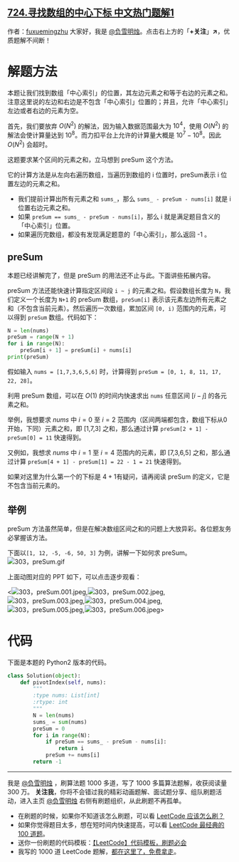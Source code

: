 ## [724.寻找数组的中心下标 中文热门题解1](https://leetcode.cn/problems/find-pivot-index/solutions/100000/xiang-jie-presumhao-de-ti-jie-ying-gai-k-mzsg)

作者：[fuxuemingzhu](https://leetcode.cn/u/fuxuemingzhu)
大家好，我是 [@负雪明烛](https://leetcode-cn.com/u/fuxuemingzhu/)。点击右上方的「**+关注**」**↗**，优质题解不间断！


# 解题方法

本题让我们找到数组「中心索引」的位置，其左边元素之和等于右边的元素之和。注意这里说的左边和右边是不包含「中心索引」位置的；并且，允许「中心索引」左边或者右边的元素为空。

首先，我们要放弃 $O(N ^ 2)$ 的解法，因为输入数据范围最大为 $10^4$，使用 $O(N ^ 2)$ 的解法会使计算量达到 $10 ^ 8$。而力扣平台上允许的计算量大概是 $10^7  - 10^8$。因此 $O(N ^ 2)$ 会超时。

这题要求某个区间的元素之和，立马想到 preSum 这个方法。


它的计算方法是从左向右遍历数组，当遍历到数组的 i 位置时，preSum表示 i 位置左边的元素之和。

- 我们提前计算出所有元素之和 `sums_`，那么 `sums_ - preSum - nums[i]` 就是 i 位置右边元素之和。
- 如果 `preSum == sums_ - preSum - nums[i]`，那么 i 就是满足题目含义的「中心索引」位置。
- 如果遍历完数组，都没有发现满足题意的「中心索引」，那么返回 -1 。

## preSum

本题已经讲解完了，但是 preSum 的用法还不止与此。下面讲些拓展内容。

preSum 方法还能快速计算指定区间段 `i ~ j` 的元素之和。假设数组长度为 `N`，我们定义一个长度为 `N+1` 的 preSum 数组，`preSum[i]` 表示该元素左边所有元素之和（不包含当前元素）。然后遍历一次数组，累加区间 `[0, i)` 范围内的元素，可以得到 `preSum` 数组。代码如下：

```python
N = len(nums)
preSum = range(N + 1)
for i in range(N):
    preSum[i + 1] = preSum[i] + nums[i]
print(preSum)
```

假如输入 `nums = [1,7,3,6,5,6]` 时，计算得到 `preSum = [0, 1, 8, 11, 17, 22, 28]`。

利用 preSum 数组，可以在 $O(1)$ 的时间内快速求出 `nums` 任意区间 $[i - j]$ 的各元素之和。

举例，我想要求 $nums$ 中 $i = 0$ 至 $i = 2$ 范围内（区间两端都包含，数组下标从0开始，下同）元素之和，即 [1,7,3] 之和，那么通过计算 `preSum[2 + 1] - preSum[0] = 11` 快速得到。

又例如，我想求 $nums$ 中 $i = 1$ 至 $i = 4$ 范围内的元素，即 [7,3,6,5] 之和，那么通过计算 `preSum[4 + 1] - preSum[1] = 22 - 1 = 21` 快速得到。

如果对这里为什么第一个的下标是 $4 + 1$有疑问，请再阅读 preSum 的定义，它是不包含当前元素的。

## 举例

preSum 方法虽然简单，但是在解决数组区间之和的问题上大放异彩。各位题友务必掌握该方法。

下面以`[1, 12, -5, -6, 50, 3]` 为例，讲解一下如何求 preSum。
![303，preSum.gif](https://pic.leetcode-cn.com/1614561004-TEQwGZ-303%EF%BC%8CpreSum.gif)

上面动图对应的 PPT 如下，可以点击逐步观看：


<![303，preSum.001.jpeg](https://pic.leetcode-cn.com/1614561078-CmVEXp-303%EF%BC%8CpreSum.001.jpeg),![303，preSum.002.jpeg](https://pic.leetcode-cn.com/1614561078-pZQChF-303%EF%BC%8CpreSum.002.jpeg),![303，preSum.003.jpeg](https://pic.leetcode-cn.com/1614561078-vwDMNT-303%EF%BC%8CpreSum.003.jpeg),![303，preSum.004.jpeg](https://pic.leetcode-cn.com/1614561078-plsaBQ-303%EF%BC%8CpreSum.004.jpeg),![303，preSum.005.jpeg](https://pic.leetcode-cn.com/1614561078-pynHut-303%EF%BC%8CpreSum.005.jpeg),![303，preSum.006.jpeg](https://pic.leetcode-cn.com/1614561078-EtYYoY-303%EF%BC%8CpreSum.006.jpeg)>



# 代码



下面是本题的 Python2 版本的代码。

```python
class Solution(object):
    def pivotIndex(self, nums):
        """
        :type nums: List[int]
        :rtype: int
        """
        N = len(nums)
        sums_ = sum(nums)
        preSum = 0
        for i in range(N):
            if preSum == sums_ - preSum - nums[i]:
                return i
            preSum += nums[i]
        return -1
```

----
我是 [@负雪明烛](https://leetcode-cn.com/u/fuxuemingzhu/) ，刷算法题 1000 多道，写了 1000 多篇算法题解，收获阅读量 300 万。
**关注我**，你将不会错过我的精彩动画题解、面试题分享、组队刷题活动，进入主页 [@负雪明烛](https://leetcode-cn.com/u/fuxuemingzhu/) 右侧有刷题组织，从此刷题不再孤单。

- 在刷题的时候，如果你不知道该怎么刷题，可以看 [LeetCode 应该怎么刷？](https://mp.weixin.qq.com/s/viDYrSlF5INEhVWiJhM2EQ)
- 如果你觉得题目太多，想在短时间内快速提高，可以看 [LeetCode 最经典的 100 道题](https://mp.weixin.qq.com/s/e51CEkEP6Wz850JYbgz8dw)。
- 送你一份刷题的代码模板：[【LeetCode】代码模板，刷题必会](https://blog.csdn.net/fuxuemingzhu/article/details/101900729)
- 我写的 1000 道 LeetCode 题解，[都在这里了，免费拿走](https://fuxuemingzhu.cn/)。